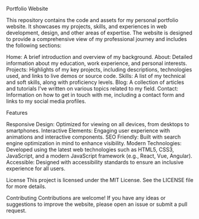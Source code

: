 Portfolio Website

This repository contains the code and assets for my personal portfolio website. It showcases my projects, skills, and experiences in web development, design, and other areas of expertise. The website is designed to provide a comprehensive view of my professional journey and includes the following sections:

Home: A brief introduction and overview of my background.
About: Detailed information about my education, work experience, and personal interests.
Projects: Highlights of my key projects, including descriptions, technologies used, and links to live demos or source code.
Skills: A list of my technical and soft skills, along with proficiency levels.
Blog: A collection of articles and tutorials I've written on various topics related to my field.
Contact: Information on how to get in touch with me, including a contact form and links to my social media profiles.

Features

Responsive Design: Optimized for viewing on all devices, from desktops to smartphones.
Interactive Elements: Engaging user experience with animations and interactive components.
SEO Friendly: Built with search engine optimization in mind to enhance visibility.
Modern Technologies: Developed using the latest web technologies such as HTML5, CSS3, JavaScript, and a modern JavaScript framework (e.g., React, Vue, Angular).
Accessible: Designed with accessibility standards to ensure an inclusive experience for all users.

License
This project is licensed under the MIT License. See the LICENSE file for more details.

Contributing
Contributions are welcome! If you have any ideas or suggestions to improve the website, please open an issue or submit a pull request.
